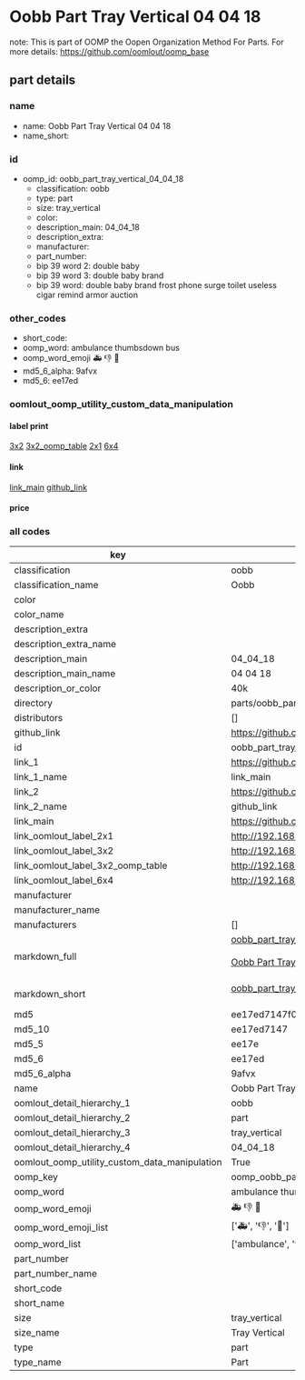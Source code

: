 # Oobb Part Tray Vertical 04 04 18  

note: This is part of OOMP the Oopen Organization Method For Parts. For more details: https://github.com/oomlout/oomp_base

##  part details





### name
* name: Oobb Part Tray Vertical 04 04 18
* name_short: 
### id
* oomp_id: oobb_part_tray_vertical_04_04_18
  * classification: oobb
  * type: part
  * size: tray_vertical
  * color: 
  * description_main: 04_04_18
  * description_extra: 
  * manufacturer: 
  * part_number: 
  * bip 39 word 2: double baby
  * bip 39 word 3: double baby brand
  * bip 39 word: double baby brand frost phone surge toilet useless cigar remind armor auction

### other_codes
* short_code: 
* oomp_word: ambulance thumbsdown bus
* oomp_word_emoji :ambulance: :thumbsdown: :bus:
* md5_6_alpha: 9afvx
* md5_6: ee17ed






### oomlout_oomp_utility_custom_data_manipulation
#### label print
[3x2](http://192.168.1.245:1112/?label=oomp%209afvx)
[3x2_oomp_table](http://192.168.1.107:1112/?label=oomp%209afvx)
[2x1](http://192.168.1.242:1112/?label=oomp%209afvx)
[6x4](http://192.168.1.55:1112/?label=oomp%209afvx)    

#### link

[link_main](https://github.com/oomlout/oomlout_oomp_current_version_messy/tree/main/parts/oobb_part_tray_vertical_04_04_18) [github_link](https://github.com/oomlout/oomlout_oomp_part_src/tree/main/parts/oobb_part_tray_vertical_04_04_18)                             

#### price







### all codes 
| key | value |  
| --- | --- |  
| classification | oobb |  
| classification_name | Oobb |  
| color |  |  
| color_name |  |  
| description_extra |  |  
| description_extra_name |  |  
| description_main | 04_04_18 |  
| description_main_name | 04 04 18 |  
| description_or_color | 40k |  
| directory | parts/oobb_part_tray_vertical_04_04_18 |  
| distributors | [] |  
| github_link | https://github.com/oomlout/oomlout_oomp_part_src/tree/main/parts/oobb_part_tray_vertical_04_04_18 |  
| id | oobb_part_tray_vertical_04_04_18 |  
| link_1 | https://github.com/oomlout/oomlout_oomp_current_version_messy/tree/main/parts/oobb_part_tray_vertical_04_04_18 |  
| link_1_name | link_main |  
| link_2 | https://github.com/oomlout/oomlout_oomp_part_src/tree/main/parts/oobb_part_tray_vertical_04_04_18 |  
| link_2_name | github_link |  
| link_main | https://github.com/oomlout/oomlout_oomp_current_version_messy/tree/main/parts/oobb_part_tray_vertical_04_04_18 |  
| link_oomlout_label_2x1 | http://192.168.1.242:1112/?label=oomp%209afvx |  
| link_oomlout_label_3x2 | http://192.168.1.245:1112/?label=oomp%209afvx |  
| link_oomlout_label_3x2_oomp_table | http://192.168.1.107:1112/?label=oomp%209afvx |  
| link_oomlout_label_6x4 | http://192.168.1.55:1112/?label=oomp%209afvx |  
| manufacturer |  |  
| manufacturer_name |  |  
| manufacturers | [] |  
| markdown_full | [oobb_part_tray_vertical_04_04_18](https://github.com/oomlout/oomlout_oomp_current_version_messy/tree/main/parts/oobb_part_tray_vertical_04_04_18)<br>[](https://github.com/oomlout/oomlout_oomp_current_version_messy/tree/main/parts/oobb_part_tray_vertical_04_04_18)<br>[Oobb Part Tray Vertical 04 04 18](https://github.com/oomlout/oomlout_oomp_current_version_messy/tree/main/parts/oobb_part_tray_vertical_04_04_18)<br><br> |  
| markdown_short | [oobb_part_tray_vertical_04_04_18](https://github.com/oomlout/oomlout_oomp_current_version_messy/tree/main/parts/oobb_part_tray_vertical_04_04_18)<br><br> |  
| md5 | ee17ed7147f01c7b6951c5d63604420d |  
| md5_10 | ee17ed7147 |  
| md5_5 | ee17e |  
| md5_6 | ee17ed |  
| md5_6_alpha | 9afvx |  
| name | Oobb Part Tray Vertical 04 04 18 |  
| oomlout_detail_hierarchy_1 | oobb |  
| oomlout_detail_hierarchy_2 | part |  
| oomlout_detail_hierarchy_3 | tray_vertical |  
| oomlout_detail_hierarchy_4 | 04_04_18 |  
| oomlout_oomp_utility_custom_data_manipulation | True |  
| oomp_key | oomp_oobb_part_tray_vertical_04_04_18 |  
| oomp_word | ambulance thumbsdown bus |  
| oomp_word_emoji | :ambulance: :thumbsdown: :bus: |  
| oomp_word_emoji_list | [':ambulance:', ':thumbsdown:', ':bus:'] |  
| oomp_word_list | ['ambulance', 'thumbsdown', 'bus'] |  
| part_number |  |  
| part_number_name |  |  
| short_code |  |  
| short_name |  |  
| size | tray_vertical |  
| size_name | Tray Vertical |  
| type | part |  
| type_name | Part |  
